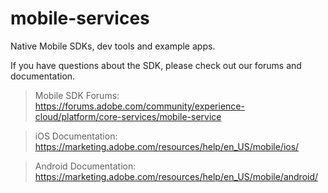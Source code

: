 mobile-services
===============

Native Mobile SDKs, dev tools and example apps.

If you have questions about the SDK, please check out our forums and documentation.

> Mobile SDK Forums: https://forums.adobe.com/community/experience-cloud/platform/core-services/mobile-service

> iOS Documentation: https://marketing.adobe.com/resources/help/en_US/mobile/ios/

> Android Documentation: https://marketing.adobe.com/resources/help/en_US/mobile/android/
